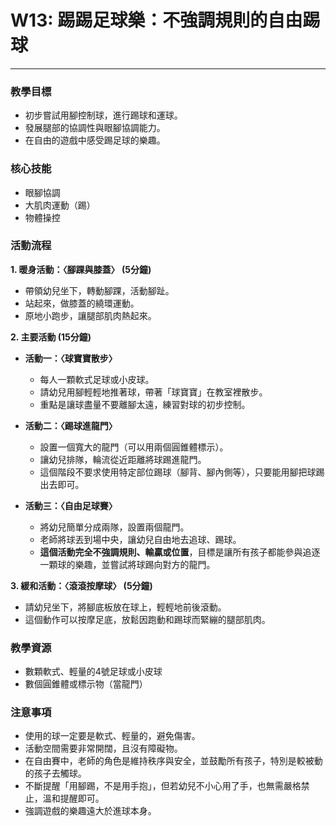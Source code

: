 # W13: 踢踢足球樂：不強調規則的自由踢球

---

### **教學目標**
*   初步嘗試用腳控制球，進行踢球和運球。
*   發展腿部的協調性與眼腳協調能力。
*   在自由的遊戲中感受踢足球的樂趣。

### **核心技能**
*   眼腳協調
*   大肌肉運動（踢）
*   物體操控

### **活動流程**

**1. 暖身活動：〈腳踝與膝蓋〉 (5分鐘)**
*   帶領幼兒坐下，轉動腳踝，活動腳趾。
*   站起來，做膝蓋的繞環運動。
*   原地小跑步，讓腿部肌肉熱起來。

**2. 主要活動 (15分鐘)**

*   **活動一：〈球寶寶散步〉**
    *   每人一顆軟式足球或小皮球。
    *   請幼兒用腳輕輕地推著球，帶著「球寶寶」在教室裡散步。
    *   重點是讓球盡量不要離腳太遠，練習對球的初步控制。

*   **活動二：〈踢球進龍門〉**
    *   設置一個寬大的龍門（可以用兩個圓錐體標示）。
    *   讓幼兒排隊，輪流從近距離將球踢進龍門。
    *   這個階段不要求使用特定部位踢球（腳背、腳內側等），只要能用腳把球踢出去即可。

*   **活動三：〈自由足球賽〉**
    *   將幼兒簡單分成兩隊，設置兩個龍門。
    *   老師將球丟到場中央，讓幼兒自由地去追球、踢球。
    *   **這個活動完全不強調規則、輸贏或位置**，目標是讓所有孩子都能參與追逐一顆球的樂趣，並嘗試將球踢向對方的龍門。

**3. 緩和活動：〈滾滾按摩球〉 (5分鐘)**
*   請幼兒坐下，將腳底板放在球上，輕輕地前後滾動。
*   這個動作可以按摩足底，放鬆因跑動和踢球而緊繃的腿部肌肉。

### **教學資源**
*   數顆軟式、輕量的4號足球或小皮球
*   數個圓錐體或標示物（當龍門）

### **注意事項**
*   使用的球一定要是軟式、輕量的，避免傷害。
*   活動空間需要非常開闊，且沒有障礙物。
*   在自由賽中，老師的角色是維持秩序與安全，並鼓勵所有孩子，特別是較被動的孩子去觸球。
*   不斷提醒「用腳踢，不是用手抱」，但若幼兒不小心用了手，也無需嚴格禁止，溫和提醒即可。
*   強調遊戲的樂趣遠大於進球本身。